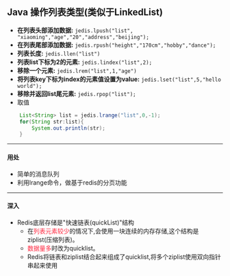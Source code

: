 ## Java 操作列表类型(类似于LinkedList)

- **在列表头部添加数据:** `jedis.lpush("list", "xiaoming","age","20","address","beijing");`
- **在列表尾部添加数据:** `jedis.rpush("height","170cm","hobby","dance");`
- **列表长度:** `jedis.llen("list")`
- **列表list下标为2的元素:** `jedis.lindex("list",2);`
- **移除一个元素:** `jedis.lrem("list",1,"age")`
- **将列表key下标为index的元素值设置为value:** `jedis.lset("list",5,"hello world");`
- **移除并返回list尾元素:** `jedis.rpop("list");`
- 取值
```java
    List<String> list = jedis.lrange("list",0,-1);
    for(String str:list){
        System.out.println(str);
    }
```

---
#### 用处
- 简单的消息队列
- 利用lrange命令，做基于redis的分页功能

---
#### 深入
* Redis底层存储是"快速链表(quickList)"结构
    * 在<font color=#FF2941>列表元素较少</font>的情况下,会使用一块连续的内存存储,这个结构是ziplist(压缩列表)。
    * <font color=#FF2941>数据量多</font>时改为quicklist。
    * Redis将链表和ziplist结合起来组成了quicklist,将多个ziplist使用双向指针串起来使用
    
    
    

